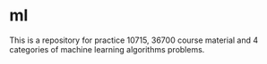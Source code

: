 # ml
This is a repository for practice 10715, 36700 course material and 4 categories of machine learning algorithms problems.
